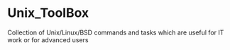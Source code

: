 # Unix_ToolBox
Collection of Unix/Linux/BSD commands and tasks which are useful for IT work or for advanced users
